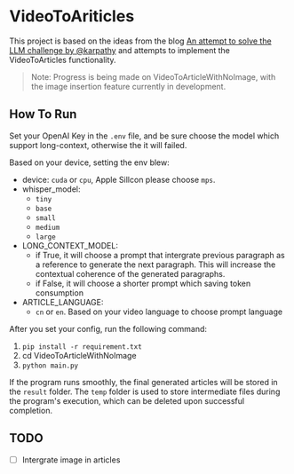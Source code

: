 # VideoToAriticles

This project is based on the ideas from the blog [An attempt to solve the LLM challenge by @karpathy](https://twitter.com/MisbahSy/status/1763639317270786531) and attempts to implement the VideoToArticles functionality.

> Note: Progress is being made on VideoToArticleWithNoImage, with the image insertion feature currently in development.

## How To Run

Set your OpenAI Key in the `.env` file, and be sure choose the model which support long-context, otherwise the it will failed.

Based on your device, setting the env blew:
- device: `cuda` or `cpu`, Apple Sillcon please choose `mps`.
- whisper_model: 
    - `tiny`
    - `base`
    - `small`
    - `medium`
    - `large`
- LONG_CONTEXT_MODEL:
    - if True, it will choose a prompt that intergrate previous paragraph as a reference to generate the next paragraph. This will increase the contextual coherence of the generated paragraphs.
    - if False, it will choose a shorter prompt which saving token consumption
- ARTICLE_LANGUAGE:
    - `cn` or `en`. Based on your video language to choose prompt language

After you set your config, run the following command:
1. `pip install -r requirement.txt`
2. cd VideoToArticleWithNoImage
3. `python main.py`

If the program runs smoothly, the final generated articles will be stored in the `result` folder.
The `temp` folder is used to store intermediate files during the program's execution, which can be deleted upon successful completion.

## TODO

- [ ] Intergrate image in articles